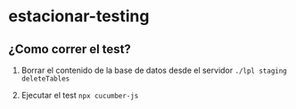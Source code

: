 # estacionar-testing

## ¿Como correr el test?

1. Borrar el contenido de la base de datos desde el servidor
`./lpl staging deleteTables`

2. Ejecutar el test
`npx cucumber-js`